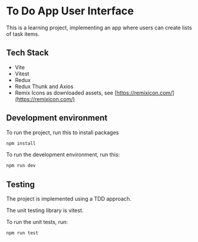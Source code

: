 # To Do App User Interface

This is a learning project, implementing an app where users can create lists of task items.

## Tech Stack

- Vite
- Vitest
- Redux
- Redux Thunk and Axios
- Remix Icons as downloaded assets, see [https://remixicon.com/](https://remixicon.com/)

## Development environment

To run the project, run this to install packages

```bash
npm install
```

To run the development environment, run this:

```bash
npm run dev
```

## Testing

The project is implemented using a TDD approach.

The unit testing library is vitest.

To run the unit tests, run:

```bash
npm run test
```
